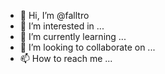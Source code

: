 - 👋 Hi, I’m @falltro
- 👀 I’m interested in ...
- 🌱 I’m currently learning ...
- 💞️ I’m looking to collaborate on ...
- 📫 How to reach me ...

<!---
falltro/falltro is a ✨ special ✨ repository because its `README.md` (this file) appears on your GitHub profile.
You can click the Preview link to take a look at your changes.
--->
